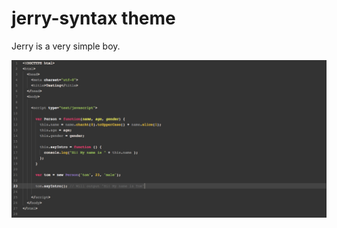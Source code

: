 # jerry-syntax theme

Jerry is a very simple boy.

![A screenshot of your theme](https://github.com/sebastianks/jerry-syntax/blob/master/screenshot.png?raw=true)
